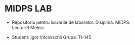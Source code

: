 # MIDPS LAB
+ Repositoriu pentru lucrarile de laborator. Disiplina: MIDPS. Lector:R.Melnic.

+ Student: Igor Vitcovschii Grupa: TI-145
